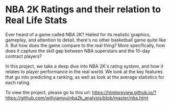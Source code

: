 # NBA 2K Ratings and their relation to Real Life Stats
Ever heard of a game called NBA 2K? Hailed for its realistic graphics, gameplay, and attention to detail, there's no other basketball game quite like it. But how does the game compare to the real thing? 
More specifically, how does it capture the skill gap between NBA superstars and the 10-day contract players?

In this project, we take a deep dive into NBA 2K's rating system, and how it relates to player performance in the real world. We look at the key features that go into predicting a ranking, as well as look at the average statistics for each rating. 

To view the project, please go to this url: https://htmlpreview.github.io/?https://github.com/willyiamyu/nba2k_analysis/blob/master/nba.html
